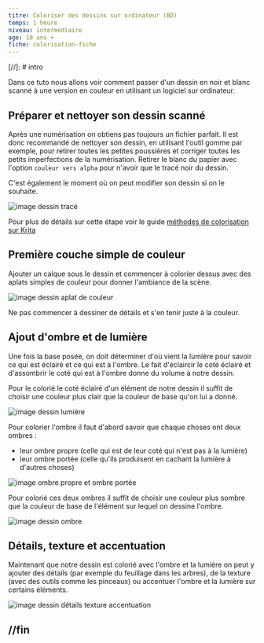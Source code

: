 ```yaml
---
titre: Coloriser des dessins sur ordinateur (BD)
temps: 1 heure
niveau: intermédiaire
age: 10 ans +
fiche: colorisation-fiche
---
```


[//]: # intro

Dans ce tuto nous allons voir comment passer d'un dessin en noir et blanc scanné à une version en couleur en utilisant un logiciel sur ordinateur.

## Préparer et nettoyer son dessin scanné

Après une numérisation on obtiens pas toujours un fichier parfait. Il est donc recommandé de nettoyer son dessin, en utilisant l'outil gomme par exemple, pour retirer toutes les petites poussières et corriger toutes les petits imperfections de la numérisation. Retirer le blanc du papier avec l'option `couleur vers alpha` pour n'avoir que le tracé noir du dessin.

C'est également le moment où on peut modifier son dessin si on le souhaite.

![image dessin tracé]()

Pour plus de détails sur cette étape voir le guide [méthodes de colorisation sur Krita]()

## Première couche simple de couleur

Ajouter un calque sous le dessin et commencer à colorier dessus avec des aplats simples de couleur pour donner l'ambiance de la scène.

![image dessin aplat de couleur]()

Ne pas commencer à dessiner de détails et s'en tenir juste à la couleur.

## Ajout d'ombre et de lumière

Une fois la base posée, on doit déterminer d'où vient la lumière pour savoir ce qui est éclairé et ce qui est à l'ombre. Le fait d'éclaircir le coté éclairé et d'assombrir le coté qui est à l'ombre donne du volume à notre dessin.

Pour le colorié le coté éclairé d'un élément de notre dessin il suffit de choisir une couleur plus clair que la couleur de base qu'on lui a donné.

![image dessin lumière]()

Pour colorier l'ombre il faut d'abord savoir que chaque choses ont deux ombres :
- leur ombre propre (celle qui est de leur coté qui n'est pas à la lumière)
- leur ombre portée (celle qu'ils produisent en cachant la lumière à d'autres choses)

![image ombre propre et ombre portée]()

Pour colorié ces deux ombres il suffit de choisir une couleur plus sombre que la couleur de base de l'élément sur lequel on dessine l'ombre.

![image dessin ombre]()


## Détails, texture et accentuation

Maintenant que notre dessin est colorié avec l'ombre et la lumière on peut y ajouter des détails (par exemple du feuillage dans les arbres), de la texture (avec des outils comme les pinceaux) ou accentuer l'ombre et la lumière sur certains éléments.

![image dessin détails texture accentuation]()


## //fin

